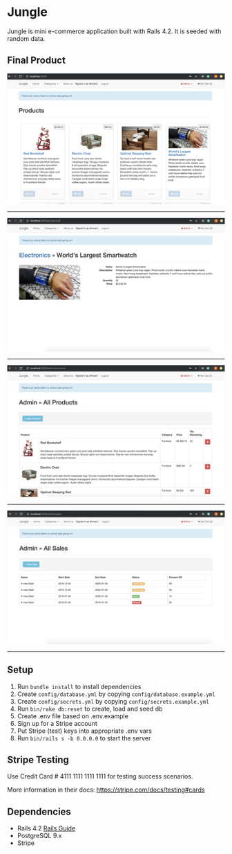 # Jungle

Jungle is mini e-commerce application built with Rails 4.2. It is seeded with random data.

## Final Product

![Image description](https://github.com/muraahm/jungle/blob/master/docs/home_page.png)
- - -

![Image description](https://github.com/muraahm/jungle/blob/master/docs/show_product.png)
- - -

![Image description](https://github.com/muraahm/jungle/blob/master/docs/admin_product_page.png)
- - -

![Image description](https://github.com/muraahm/jungle/blob/master/docs/admin_sales_page.png)
- - -

## Setup

1. Run `bundle install` to install dependencies
2. Create `config/database.yml` by copying `config/database.example.yml`
3. Create `config/secrets.yml` by copying `config/secrets.example.yml`
4. Run `bin/rake db:reset` to create, load and seed db
5. Create .env file based on .env.example
6. Sign up for a Stripe account
7. Put Stripe (test) keys into appropriate .env vars
8. Run `bin/rails s -b 0.0.0.0` to start the server

## Stripe Testing

Use Credit Card # 4111 1111 1111 1111 for testing success scenarios.

More information in their docs: <https://stripe.com/docs/testing#cards>

## Dependencies

* Rails 4.2 [Rails Guide](http://guides.rubyonrails.org/v4.2/)
* PostgreSQL 9.x
* Stripe
